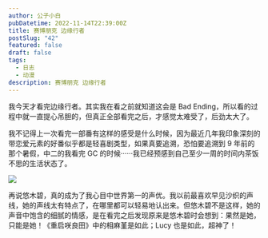 ```yaml
---
author: 公子小白
pubDatetime: 2022-11-14T22:39:00Z
title: 赛博朋克 边缘行者
postSlug: "42"
featured: false
draft: false
tags:
  - 日志
  - 动漫
description: 赛博朋克 边缘行者
---
```


我今天才看完边缘行者。其实我在看之前就知道这会是 Bad Ending，所以看的过程中就一直提心吊胆的，但真正全部看完之后，才感觉太难受了，后劲太大了。

我不记得上一次看完一部番有这样的感受是什么时候，因为最近几年我印象深刻的带恋爱元素的好番似乎都是轻喜剧类型，如果真要追溯，恐怕要追溯到 9 年前的那个暑假，中二的我看完 GC 的时候······我已经预感到自己至少一周的时间内茶饭不思的生活状态了。

![](@assets/images/b9782a84e44a8787955fefff2bea55f-720x405.png)

再说悠木碧，真的成为了我心目中世界第一的声优。我以前最喜欢早见沙织的声线，她的声线太有特点了，在哪里都可以轻易地认出来。但悠木碧不是这样，她的声音中饱含的细腻的情感，是在看完之后发现原来是悠木碧时会想到：果然是她，只能是她！《重启咲良田》中的相麻堇是如此；Lucy 也是如此，超神了！
